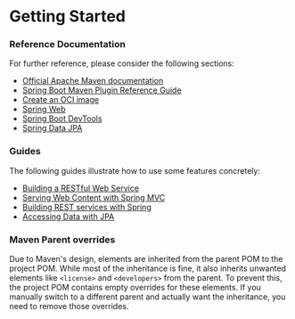 # Getting Started

### Reference Documentation
For further reference, please consider the following sections:

* [Official Apache Maven documentation](https://maven.apache.org/guides/index.html)
* [Spring Boot Maven Plugin Reference Guide](https://docs.spring.io/spring-boot/3.3.9-SNAPSHOT/maven-plugin)
* [Create an OCI image](https://docs.spring.io/spring-boot/3.3.9-SNAPSHOT/maven-plugin/build-image.html)
* [Spring Web](https://docs.spring.io/spring-boot/3.3.9-SNAPSHOT/reference/web/servlet.html)
* [Spring Boot DevTools](https://docs.spring.io/spring-boot/3.3.9-SNAPSHOT/reference/using/devtools.html)
* [Spring Data JPA](https://docs.spring.io/spring-boot/3.3.9-SNAPSHOT/reference/data/sql.html#data.sql.jpa-and-spring-data)

### Guides
The following guides illustrate how to use some features concretely:

* [Building a RESTful Web Service](https://spring.io/guides/gs/rest-service/)
* [Serving Web Content with Spring MVC](https://spring.io/guides/gs/serving-web-content/)
* [Building REST services with Spring](https://spring.io/guides/tutorials/rest/)
* [Accessing Data with JPA](https://spring.io/guides/gs/accessing-data-jpa/)

### Maven Parent overrides

Due to Maven's design, elements are inherited from the parent POM to the project POM.
While most of the inheritance is fine, it also inherits unwanted elements like `<license>` and `<developers>` from the parent.
To prevent this, the project POM contains empty overrides for these elements.
If you manually switch to a different parent and actually want the inheritance, you need to remove those overrides.

